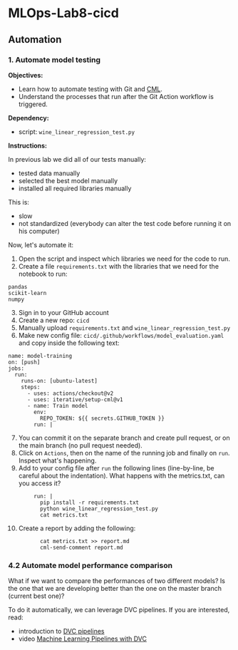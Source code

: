 # MLOps-Lab8-cicd

## Automation

### 1. Automate model testing

**Objectives:**

- Learn how to automate testing with Git and [CML](https://cml.dev/).
- Understand the processes that run after the Git Action workflow is triggered.

**Dependency:**

- script: `wine_linear_regression_test.py`

**Instructions:**

In previous lab we did all of our tests manually:

- tested data manually
- selected the best model manually
- installed all required libraries manually

This is:

- slow
- not standardized (everybody can alter the test code before running it on his computer)

Now, let's automate it:

1. Open the script and inspect which libraries we need for the code to run.
2. Create a file `requirements.txt` with the libraries that we need for the notebook to run:

```
pandas
scikit-learn
numpy
```

3. Sign in to your GitHub account
4. Create a new repo: `cicd`
5. Manually upload `requirements.txt` and `wine_linear_regression_test.py`
6. Make new config file: `cicd/.github/workflows/model_evaluation.yaml` and copy inside the following text:

```
name: model-training
on: [push]
jobs:
  run:
    runs-on: [ubuntu-latest]
    steps:
      - uses: actions/checkout@v2
      - uses: iterative/setup-cml@v1
      - name: Train model
        env:
          REPO_TOKEN: ${{ secrets.GITHUB_TOKEN }}
        run: |
```

7. You can commit it on the separate branch and create pull request, or on the main branch (no pull request needed).
8. Click on `Actions`, then on the name of the running job and finally on `run`. Inspect what's happening.
9. Add to your config file after `run` the following lines (line-by-line, be careful about the indentation). What happens with the metrics.txt, can you access it?

```
        run: |
          pip install -r requirements.txt
          python wine_linear_regression_test.py
          cat metrics.txt
```

10. Create a report by adding the following:

```
          cat metrics.txt >> report.md
          cml-send-comment report.md
```

### 4.2 Automate model performance comparison

What if we want to compare the performances of two different models? Is the one that we are developing better than the one on the master branch (current best one)?

To do it automatically, we can leverage DVC pipelines. If you are interested, read:

- introduction to [DVC pipelines](https://dvc.org/doc/start/data-pipelines)
- video [Machine Learning Pipelines with DVC](https://www.youtube.com/watch?v=71IGzyH95UY)
